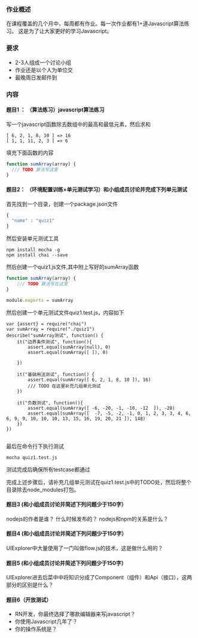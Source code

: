 ### 作业概述
在课程覆盖的几个月中，每周都有作业。每一次作业都有1+道Javascript算法练习。 这是为了让大家更好的学习Javascript。


### 要求
- 2-3人组成一个讨论小组
- 作业还是以个人为单位交
- 最晚周日发邮件到


### 内容

#### 题目1 ： （算法练习）javascript算法练习
写一个javascript函数除去数组中的最高和最低元素，然后求和
```
[ 6, 2, 1, 8, 10 ] => 16
[ 1, 1, 11, 2, 3 ] => 6
```
填充下面函数的内容
``` javascript
function sumArray(array) {
  /// TODO 算法写这里
}

```

#### 题目2： （环境配置训练+单元测试学习）和小组成员讨论并完成下列单元测试
首先找到一个目录，创建一个package.json文件
``` javascript
{
  "name" : "quiz1"
}
```
然后安装单元测试工具
```
npm install mocha -g
npm install chai --save
```
然后创建一个quiz1.js文件,其中附上写好的sumArray函数
``` javascript
function sumArray(array) {
	/// TODO 算法写在这里
}

module.exports = sumArray

```
然后创建一个单元测试文件quiz1.test.js，内容如下
```
var {assert} = require("chai")
var sumArray = require("./quiz1")
describe("sumArray测试", function() {
	it("边界条件测试", function(){
		assert.equal(sumArray(null), 0)
		assert.equal(sumArray([ ]), 0)
	
	})
	
	it("基础用法测试", function() {
		assert.equal(sumArray([ 6, 2, 1, 8, 10 ]), 16)
		/// TODO 在这里补充几组单元测试
	}) 
	
	it("负数测试", function(){
		assert.equal(sumArray([ -6, -20, -1, -10, -12  ]), -28)
		assert.equal(sumArray([  -7, -5, -2, -1, 0, 1, 2, 3, 3, 4, 6, 6, 9, 9, 10, 10, 10, 13, 15, 16, 19, 20, 21 ]), 148)	
	})
})


```
最后在命令行下执行测试
```
mocha quiz1.test.js
```
测试完成后确保所有testcase都通过

完成上述步骤后，请补充几组单元测试在quiz1.test.js中的TODO处，然后将整个目录除去node_modules打包。


#### 题目3 (和小组成员讨论并简述下列问题少于150字）
nodejs的作者是谁？ 什么时候发布的？ nodejs和npm的关系是什么？

#### 题目4  (和小组成员讨论并简述下列问题少于150字）
UIExplorer中大量使用了一门叫做flow.js的技术，这是做什么用的？

#### 题目5 (和小组成员讨论并简述下列问题少于150字）
UIExplorer进去后菜中中将知识分成了Component（组件）和Api（接口），这两部分的区别是什么？ 

#### 题目6（开放测试）
- RN开发，你最终选择了哪款编辑器来写javascript？
- 你使用Javascript几年了？
- 你的操作系统是？
